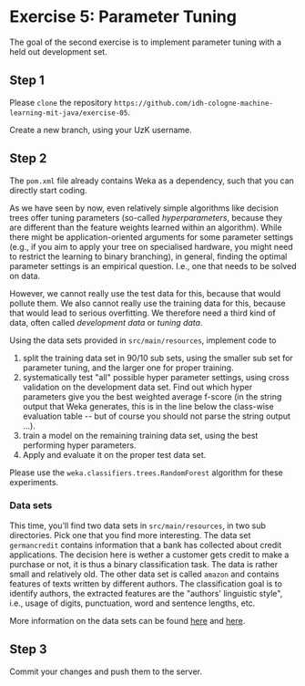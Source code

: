 # Exercise 5: Parameter Tuning


The goal of the second exercise is to implement parameter tuning with a held out development set.

## Step 1
Please `clone` the repository `https://github.com/idh-cologne-machine-learning-mit-java/exercise-05`.

Create a new branch, using your UzK username.

## Step 2
The `pom.xml` file already contains Weka as a dependency, such that you can directly start coding. 

As we have seen by now, even relatively simple algorithms like decision trees offer tuning parameters (so-called *hyperparameters*, because they are different than the feature weights learned within an algorithm). While there might be application-oriented arguments for some parameter settings (e.g., if you aim to apply your tree on specialised hardware, you might need to restrict the learning to binary branching), in general, finding the optimal parameter settings is an empirical question. I.e., one that needs to be solved on data.

However, we cannot really use the test data for this, because that would pollute them. We also cannot really use the training data for this, because that would lead to serious overfitting. We therefore need a third kind of data, often called *development data* or *tuning data*.

Using the data sets provided in `src/main/resources`, implement code to 

1. split the training data set in 90/10 sub sets, using the smaller sub set for parameter tuning, and the larger one for proper training.
2. systematically test "all" possible hyper parameter settings, using cross validation on the development data set. Find out which hyper parameters give you the best weighted average f-score (in the string output that Weka generates, this is in the line below the class-wise evaluation table -- but of course you should not parse the string output ...).
3. train a model on the remaining training data set, using the best performing hyper parameters.
4. Apply and evaluate it on the proper test data set.

Please use the `weka.classifiers.trees.RandomForest` algorithm for these experiments.

### Data sets

This time, you'll find two data sets in `src/main/resources`, in two sub directories. Pick one that you find more interesting. The data set `germancredit` contains information that a bank has collected about credit applications. The decision here is wether a customer gets credit to make a purchase or not, it is thus a binary classification task. The data is rather small and relatively old. The other data set is called `amazon` and contains features of texts written by different authors. The classification goal is to identify authors, the extracted features are the "authors' linguistic style", i.e., usage of digits, punctuation, word and sentence lengths, etc.

More information on the data sets can be found [here](http://archive.ics.uci.edu/ml/datasets/Statlog+(German+Credit+Data)) and [here](http://archive.ics.uci.edu/ml/datasets/Amazon+Commerce+reviews+set).

## Step 3
Commit your changes and push them to the server.